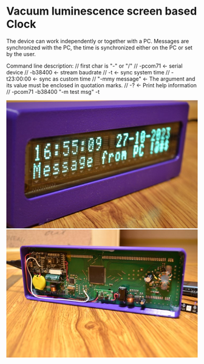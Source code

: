 # Vacuum luminescence screen based Clock

The device can work independently or together with a PC. Messages are synchronized with the PC, the time is synchronized either on the PC or set by the user.

Command line description:
		// first char is "-" or "/"
		// -pcom71          <- serial device
        // -b38400          <- stream baudrate
        // -t               <- sync system time
        // -t23:00:00       <- sync as custom time
        // "-mmy message"   <- The argument and its value must be enclosed in quotation marks.
        // -?               <- Print help information
        // -pcom71 -b38400 "-m test msg" -t
		
![image1](https://github.com/vanyap1/VFD_Clock_2004/blob/main/RelatedDocu/DSC_0012_s.JPG?raw=true)
![image2](https://github.com/vanyap1/VFD_Clock_2004/blob/main/RelatedDocu/DSC_0009_s.JPG?raw=true)


